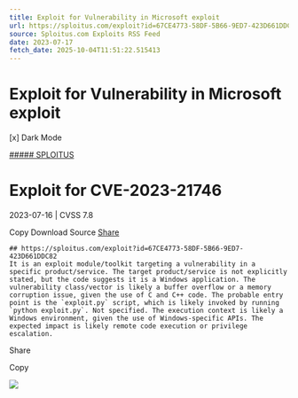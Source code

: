 ```yaml
---
title: Exploit for Vulnerability in Microsoft exploit
url: https://sploitus.com/exploit?id=67CE4773-58DF-5B66-9ED7-423D661DDC82&utm_source=rss&utm_medium=rss
source: Sploitus.com Exploits RSS Feed
date: 2023-07-17
fetch_date: 2025-10-04T11:51:22.515413
---
```


# Exploit for Vulnerability in Microsoft exploit

[x]
Dark Mode

[##### SPLOITUS](/)

# Exploit for CVE-2023-21746

2023-07-16 | CVSS 7.8

Copy
Download
Source
[Share](#share-url)

```
## https://sploitus.com/exploit?id=67CE4773-58DF-5B66-9ED7-423D661DDC82
It is an exploit module/toolkit targeting a vulnerability in a specific product/service. The target product/service is not explicitly stated, but the code suggests it is a Windows application. The vulnerability class/vector is likely a buffer overflow or a memory corruption issue, given the use of C and C++ code. The probable entry point is the `exploit.py` script, which is likely invoked by running `python exploit.py`. Not specified. The execution context is likely a Windows environment, given the use of Windows-specific APIs. The expected impact is likely remote code execution or privilege escalation.
```

Share

Copy

![](https://mc.yandex.ru/watch/54912310)